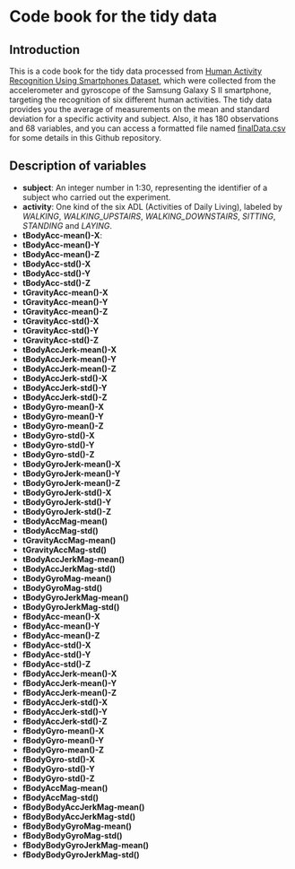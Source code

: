 # Code book for the tidy data

## Introduction
This is a code book for the tidy data processed from [Human Activity Recognition Using Smartphones Dataset](http://archive.ics.uci.edu/ml/datasets/Human+Activity+Recognition+Using+Smartphones), which were collected from the accelerometer and gyroscope of the Samsung Galaxy S II smartphone, targeting the recognition of six
different human activities. The tidy data provides you the average of measurements on the mean and standard deviation for a specific activity and subject. Also, it has 180 observations and 68 variables, and you can access a formatted file named [finalData.csv](https://github.com/MenghaoLiu/getdataproject/blob/master/finalData.csv) for some details in this Github repository.
## Description of variables
- **subject**: An integer number in 1:30, representing the identifier of a subject who carried out the experiment.
- **activity**: One kind of the six ADL (Activities of Daily Living), labeled by *WALKING*, *WALKING_UPSTAIRS*, *WALKING_DOWNSTAIRS*, *SITTING*, *STANDING* and *LAYING*.
- **tBodyAcc-mean()-X**: 
- **tBodyAcc-mean()-Y**
- **tBodyAcc-mean()-Z**
- **tBodyAcc-std()-X**
- **tBodyAcc-std()-Y**
- **tBodyAcc-std()-Z**
- **tGravityAcc-mean()-X**
- **tGravityAcc-mean()-Y**
- **tGravityAcc-mean()-Z**
- **tGravityAcc-std()-X**
- **tGravityAcc-std()-Y**
- **tGravityAcc-std()-Z**
- **tBodyAccJerk-mean()-X**
- **tBodyAccJerk-mean()-Y**
- **tBodyAccJerk-mean()-Z**
- **tBodyAccJerk-std()-X**
- **tBodyAccJerk-std()-Y**
- **tBodyAccJerk-std()-Z**
- **tBodyGyro-mean()-X**
- **tBodyGyro-mean()-Y**
- **tBodyGyro-mean()-Z**
- **tBodyGyro-std()-X**
- **tBodyGyro-std()-Y**
- **tBodyGyro-std()-Z**
- **tBodyGyroJerk-mean()-X**
- **tBodyGyroJerk-mean()-Y**
- **tBodyGyroJerk-mean()-Z**
- **tBodyGyroJerk-std()-X**
- **tBodyGyroJerk-std()-Y**
- **tBodyGyroJerk-std()-Z**
- **tBodyAccMag-mean()**
- **tBodyAccMag-std()**
- **tGravityAccMag-mean()**
- **tGravityAccMag-std()**
- **tBodyAccJerkMag-mean()**
- **tBodyAccJerkMag-std()**
- **tBodyGyroMag-mean()**
- **tBodyGyroMag-std()**
- **tBodyGyroJerkMag-mean()**
- **tBodyGyroJerkMag-std()**
- **fBodyAcc-mean()-X**
- **fBodyAcc-mean()-Y**
- **fBodyAcc-mean()-Z**
- **fBodyAcc-std()-X**
- **fBodyAcc-std()-Y**
- **fBodyAcc-std()-Z**
- **fBodyAccJerk-mean()-X**
- **fBodyAccJerk-mean()-Y**
- **fBodyAccJerk-mean()-Z**
- **fBodyAccJerk-std()-X**
- **fBodyAccJerk-std()-Y**
- **fBodyAccJerk-std()-Z**
- **fBodyGyro-mean()-X**
- **fBodyGyro-mean()-Y**
- **fBodyGyro-mean()-Z**
- **fBodyGyro-std()-X**
- **fBodyGyro-std()-Y**
- **fBodyGyro-std()-Z**
- **fBodyAccMag-mean()**
- **fBodyAccMag-std()**
- **fBodyBodyAccJerkMag-mean()**
- **fBodyBodyAccJerkMag-std()**
- **fBodyBodyGyroMag-mean()**
- **fBodyBodyGyroMag-std()**
- **fBodyBodyGyroJerkMag-mean()**
- **fBodyBodyGyroJerkMag-std()**



